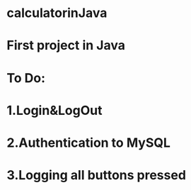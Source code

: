 # calculatorinJava
# First project in Java
# To Do:
# 1.Login&LogOut
# 2.Authentication to MySQL
# 3.Logging all buttons pressed

